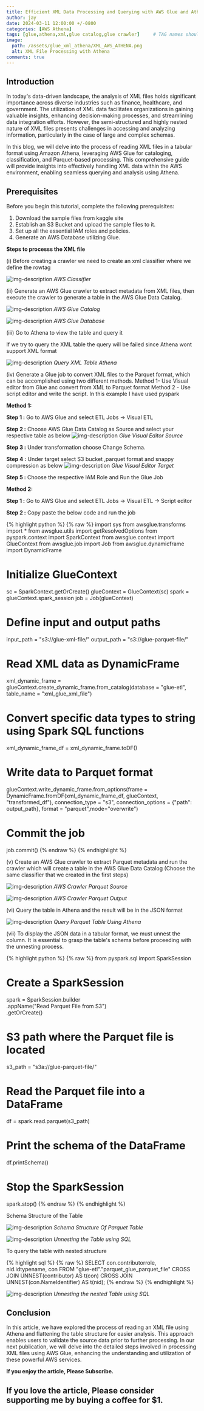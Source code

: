```yaml
---
title: Efficient XML Data Processing and Querying with AWS Glue and Athena - A Comprehensive Guide
author: jay
date: 2024-03-11 12:00:00 +/-0800
categories: [AWS Athena]
tags: [glue,athena,xml,glue catalog,glue crawler]     # TAG names should always be lowercase
image:
  path: /assets/glue_xml_athena/XML_AWS_ATHENA.png
  alt: XML File Processing with Athena 
comments: true
---
```


<!-- Google tag (gtag.js) -->
<script async src="https://www.googletagmanager.com/gtag/js?id=G-56G57XP8PY"></script>
<script>
  window.dataLayer = window.dataLayer || [];
  function gtag(){dataLayer.push(arguments);}
  gtag('js', new Date());

  gtag('config', 'G-56G57XP8PY');
</script>

## Introduction
In today's data-driven landscape, the analysis of XML files holds significant importance across diverse industries such as finance, healthcare, and government. The utilization of XML data facilitates organizations in gaining valuable insights, enhancing decision-making processes, and streamlining data integration efforts. However, the semi-structured and highly nested nature of XML files presents challenges in accessing and analyzing information, particularly in the case of large and complex schemas.

In this blog, we will delve into the process of reading XML files in a tabular format using Amazon Athena, leveraging AWS Glue for cataloging, classification, and Parquet-based processing. This comprehensive guide will provide insights into effectively handling XML data within the AWS environment, enabling seamless querying and analysis using Athena.


## Prerequisites
Before you begin this tutorial, complete the following prerequisites:
1. Download the sample files from kaggle site 
2. Establish an S3 Bucket and upload the sample files to it.
3. Set up all the essential IAM roles and policies.
4. Generate an AWS Database utilizing Glue.

**Steps to processs the XML file** 

(i) Before creating a crawler we need to create an xml classifier where we define the rowtag 

  ![img-description](/assets/glue_xml_athena/classifier_xml.png)
_AWS Classifier_

(ii) Generate an AWS Glue crawler to extract metadata from XML files, then execute the crawler to generate a table in the AWS Glue Data Catalog.

  ![img-description](/assets/glue_xml_athena/crawler_s3_classifier.png)
_AWS Glue Catalog_

  ![img-description](/assets/glue_xml_athena/crawler_s3_classifier.png)
_AWS Glue Database_

(iii) Go to Athena to view the table and query it

If we try to query the XML table the query will be failed since Athena wont support XML format

  ![img-description](/assets/glue_xml_athena/xml_query.png)
_Query XML Table Athena_

(iv) Generate a Glue job to convert XML files to the Parquet format, which can be accomplished using two different methods.
      Method 1- Use Visual editor from Glue anc convert from XML to Parquet format
      Method 2 - Use script editor and write the script. In this example I have used pyspark

**Method 1:** 

  **Step 1 :** Go to AWS Glue and select ETL Jobs -> Visual ETL

  **Step 2 :** Choose AWS Glue Data Catalog as Source and select your respective table as below
                  ![img-description](/assets/glue_xml_athena/glue_source.png)
                  _Glue Visual Editor Source_

  **Step 3 :** Under transformation choose Change Schema.

  **Step 4 :** Under target select S3 bucket ,parquet format and snappy compression as below 
        ![img-description](/assets/glue_xml_athena/glue_target.png)
        _Glue Visual Editor Target_

  **Step 5 :** Choose the respective IAM Role and Run the Glue Job

**Method 2:** 

   **Step 1 :** Go to AWS Glue and select ETL Jobs -> Visual ETL -> Script editor  
   
  **Step 2 :** Copy paste the below code and run the job

{% highlight python %}
{% raw %}
import sys
from awsglue.transforms import *
from awsglue.utils import getResolvedOptions
from pyspark.context import SparkContext
from awsglue.context import GlueContext
from awsglue.job import Job
from awsglue.dynamicframe import DynamicFrame

# Initialize GlueContext
sc = SparkContext.getOrCreate()
glueContext = GlueContext(sc)
spark = glueContext.spark_session
job = Job(glueContext)


# Define input and output paths
input_path = "s3://glue-xml-file/"
output_path = "s3://glue-parquet-file/"

# Read XML data as DynamicFrame
xml_dynamic_frame = glueContext.create_dynamic_frame.from_catalog(database = "glue-etl", table_name = "xml_glue_xml_file")

# Convert specific data types to string using Spark SQL functions
xml_dynamic_frame_df = xml_dynamic_frame.toDF()


# Write data to Parquet format
glueContext.write_dynamic_frame.from_options(frame = DynamicFrame.fromDF(xml_dynamic_frame_df, glueContext, "transformed_df"), connection_type = "s3", connection_options = {"path": output_path}, format = "parquet",mode="overwrite")


# Commit the job
job.commit()
{% endraw %}
{% endhighlight %}


(v) Create an AWS Glue crawler to extract Parquet metadata and run the crawler which will create a table in the AWS Glue Data Catalog (Choose the same classifier that we created in the first steps)

![img-description](/assets/glue_xml_athena/parquet_crawler_src.png)
_AWS Crawler Parquet Source_

![img-description](/assets/glue_xml_athena/parquet_crawler_output.png)
_AWS Crawler Parquet Output_


(vi) Query the table in Athena and the result will be in the JSON format

![img-description](/assets/glue_xml_athena/parquet_athena.png)
_Query Parquet Table Using Athena_

(vii) To display the JSON data in a tabular format, we must unnest the column. It is essential to grasp the table's schema before proceeding with the unnesting process.

{% highlight python %}
{% raw %}
from pyspark.sql import SparkSession

# Create a SparkSession
spark = SparkSession.builder \
    .appName("Read Parquet File from S3") \
    .getOrCreate()

# S3 path where the Parquet file is located
s3_path = "s3a://glue-parquet-file/"

# Read the Parquet file into a DataFrame
df = spark.read.parquet(s3_path)

# Print the schema of the DataFrame
df.printSchema()

# Stop the SparkSession
spark.stop()
{% endraw %}
{% endhighlight %}

Schema Structure of the Table

![img-description](/assets/glue_xml_athena/printSchema.png)
_Schema Structure Of Parquet Table_


![img-description](/assets/glue_xml_athena/parquet_unest.png)
_Unnesting the Table using SQL_


To query the table with nested structure

{% highlight sql %}
{% raw %}
SELECT 
    con.contributorrole,
    nid.idtypename,
    con
FROM 
    "glue-etl"."parquet_glue_parquet_file"
CROSS JOIN 
    UNNEST(contributor) AS t(con)
CROSS JOIN 
    UNNEST(con.NameIdentifier) AS t(nid);
{% endraw %}
{% endhighlight %}


![img-description](/assets/glue_xml_athena/parquest_nestesd_unnest.png)
_Unnesting the nested Table using SQL_

## Conclusion

In this article, we have explored the process of reading an XML file using Athena and flattening the table structure for easier analysis. This approach enables users to validate the source data prior to further processing. In our next publication, we will delve into the detailed steps involved in processing XML files using AWS Glue, enhancing the understanding and utilization of these powerful AWS services.



**If you enjoy the article, Please Subscribe.**
## If you love the article, Please consider supporting me by buying a coffee for $1.
